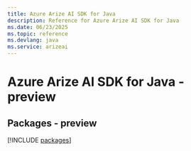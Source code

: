 ```yaml
---
title: Azure Arize AI SDK for Java
description: Reference for Azure Arize AI SDK for Java
ms.date: 06/23/2025
ms.topic: reference
ms.devlang: java
ms.service: arizeai
---
```

# Azure Arize AI SDK for Java - preview
## Packages - preview
[!INCLUDE [packages](arize-ai-index.md)]